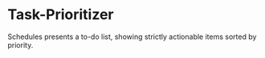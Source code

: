 # Task-Prioritizer
Schedules presents a to-do list, showing strictly actionable items sorted by priority.
